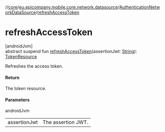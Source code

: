 //[core](../../../index.md)/[eu.epicompany.mobile.core.network.datasource](../index.md)/[AuthenticationNetworkDataSource](index.md)/[refreshAccessToken](refresh-access-token.md)

# refreshAccessToken

[androidJvm]\
abstract suspend fun [refreshAccessToken](refresh-access-token.md)(assertionJwt: [String](https://kotlinlang.org/api/latest/jvm/stdlib/kotlin/-string/index.html)): [TokenResource](../../eu.epicompany.mobile.core.network.model/-token-resource/index.md)

Refreshes the access token.

#### Return

The token resource.

#### Parameters

androidJvm

| | |
|---|---|
| assertionJwt | The assertion JWT. |
